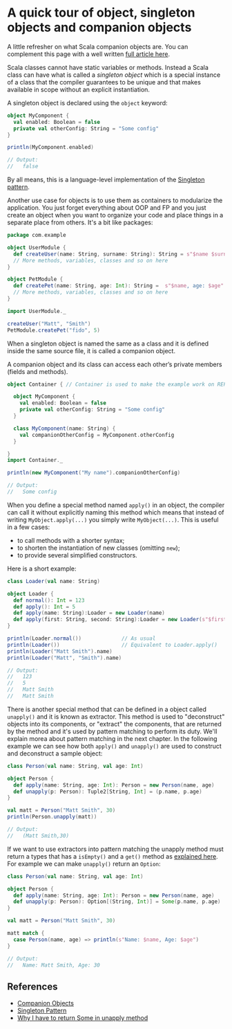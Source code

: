 # A quick tour of object, singleton objects and companion objects

A little refresher on what Scala companion objects are. You can complement this page with a well
written [full article here][1].

Scala classes cannot have static variables or methods. Instead a Scala class can have what is called
a _singleton object_ which is a special instance of a class that the compiler guarantees to be
unique and that makes available in scope without an explicit instantiation.

A singleton object is declared using the `object` keyword:

```Scala
object MyComponent {
  val enabled: Boolean = false
  private val otherConfig: String = "Some config"
}

println(MyComponent.enabled)

// Output:
//   false
```

By all means, this is a language-level implementation of the [Singleton pattern][2].

Another use case for objects is to use them as containers to modularize the application. You just
forget everything about OOP and FP and you just create an object when you want to organize your code
and place things in a separate place from others. It's a bit like packages:

```Scala
package com.example

object UserModule {
  def createUser(name: String, surname: String): String = s"$name $surname"
  // More methods, variables, classes and so on here
}

object PetModule {
  def createPet(name: String, age: Int): String =  s"$name, age: $age"
  // More methods, variables, classes and so on here
}

import UserModule._

createUser("Matt", "Smith")
PetModule.createPet("fido", 5)
```

When a singleton object is named the same as a class and it is defined inside the same source file,
it is called a companion object.

A companion object and its class can access each other’s private members (fields and methods).

```Scala
object Container { // Container is used to make the example work on REPL

  object MyComponent {
    val enabled: Boolean = false
    private val otherConfig: String = "Some config"
  }

  class MyComponent(name: String) {
    val companionOtherConfig = MyComponent.otherConfig
  }

}
import Container._

println(new MyComponent("My name").companionOtherConfig)

// Output:
//   Some config
```

When you define a special method named `apply()` in an object, the compiler can call it without
explicitly naming this method which means that instead of writing `MyObject.apply(...)` you simply
write `MyObject(...)`. This is useful in a few cases:

* to call methods with a shorter syntax;
* to shorten the instantiation of new classes (omitting `new`);
* to provide several simplified constructors.

Here is a short example:

```Scala
class Loader(val name: String)

object Loader {
  def normal(): Int = 123
  def apply(): Int = 5
  def apply(name: String):Loader = new Loader(name)
  def apply(first: String, second: String):Loader = new Loader(s"$first $second")
}

println(Loader.normal())             // As usual
println(Loader())                    // Equivalent to Loader.apply()
println(Loader("Matt Smith").name)
println(Loader("Matt", "Smith").name)

// Output:
//   123
//   5
//   Matt Smith
//   Matt Smith
```

There is another special method that can be defined in a object called `unapply()` and it is known
as extractor. This method is used to "deconstruct" objects into its components, or "extract" the
components, that are returned by the method and it's used by pattern matching to perform its duty.
We'll explain morea about pattern matching in the next chapter. In the following example we can see
how both `apply()` and `unapply()` are used to construct and deconstruct a sample object:

```Scala
class Person(val name: String, val age: Int)

object Person {
  def apply(name: String, age: Int): Person = new Person(name, age)
  def unapply(p: Person): Tuple2[String, Int] = (p.name, p.age)
}

val matt = Person("Matt Smith", 30)
println(Person.unapply(matt))

// Output:
//   (Matt Smith,30)
```

If we want to use extractors into pattern matching the unapply method must return a types that
has a `isEmpty()` and a `get()` method as [explained here][3]. For example we can make `unapply()`
return an `Option`:

```Scala
class Person(val name: String, val age: Int)

object Person {
  def apply(name: String, age: Int): Person = new Person(name, age)
  def unapply(p: Person): Option[(String, Int)] = Some(p.name, p.age)
}

val matt = Person("Matt Smith", 30)

matt match {
  case Person(name, age) => println(s"Name: $name, Age: $age")
}

// Output:
//   Name: Matt Smith, Age: 30
```

## References

* [Companion Objects][1]
* [Singleton Pattern][2]
* [Why I have to return Some in unapply method][3]

[1]: https://hello-scala.com/409-scala-companion-objects.html
[2]: https://refactoring.guru/design-patterns/singleton
[3]: https://stackoverflow.com/a/46897645/1215156
